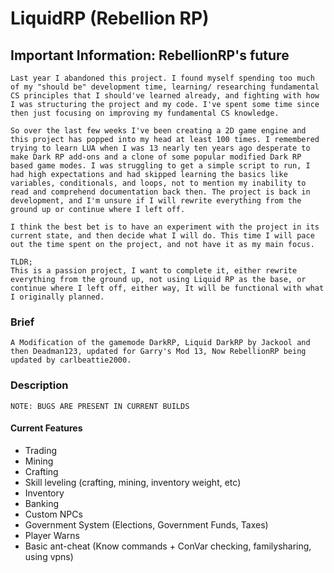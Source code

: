 LiquidRP (Rebellion RP)
========
<h2>Important Information: RebellionRP's future</h1>

```
Last year I abandoned this project. I found myself spending too much of my "should be" development time, learning/ researching fundamental CS principles that I should've learned already, and fighting with how I was structuring the project and my code. I've spent some time since then just focusing on improving my fundamental CS knowledge. 

So over the last few weeks I've been creating a 2D game engine and this project has popped into my head at least 100 times. I remembered trying to learn LUA when I was 13 nearly ten years ago desperate to make Dark RP add-ons and a clone of some popular modified Dark RP based game modes. I was struggling to get a simple script to run, I had high expectations and had skipped learning the basics like variables, conditionals, and loops, not to mention my inability to read and comprehend documentation back then. The project is back in development, and I'm unsure if I will rewrite everything from the ground up or continue where I left off. 

I think the best bet is to have an experiment with the project in its current state, and then decide what I will do. This time I will pace out the time spent on the project, and not have it as my main focus. 

TLDR;
This is a passion project, I want to complete it, either rewrite everything from the ground up, not using Liquid RP as the base, or continue where I left off, either way, It will be functional with what I originally planned.
```

### Brief
`A Modification of the gamemode DarkRP, Liquid DarkRP by Jackool and then Deadman123, updated for Garry's Mod 13, Now RebellionRP being updated by carlbeattie2000.`

### Description
`NOTE: BUGS ARE PRESENT IN CURRENT BUILDS`

#### Current Features
- Trading
- Mining
- Crafting
- Skill leveling (crafting, mining, inventory weight, etc)
- Inventory
- Banking
- Custom NPCs
- Government System (Elections, Government Funds, Taxes)
- Player Warns
- Basic ant-cheat (Know commands + ConVar checking, familysharing, using vpns)
